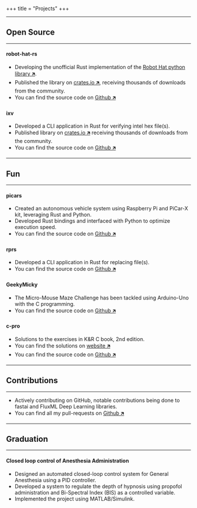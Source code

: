 +++
title = "Projects"
+++


<hr>

## Open Source
<hr>

#### robot-hat-rs

- Developing the unofficial Rust implementation of the [Robot Hat python library 🡵](https://github.com/sunfounder/robot-hat).
- Published the library on [crates.io 🡵](https://crates.io/crates/robot-hat-rs), receiving thousands of downloads from the community.
- You can find the source code on [Github 🡵](https://github.com/Karthik-d-k/robot-hat-rs)



#### ixv

- Developed a CLI application in Rust for verifying intel hex file(s).
- Published library on [crates.io 🡵](https://crates.io/crates/ixv) receiving thousands of downloads from the community.
- You can find the source code on [Github 🡵](https://github.com/Karthik-d-k/ixv)

<hr>

## Fun

<hr>

#### picars

- Created an autonomous vehicle system using Raspberry Pi and PiCar-X kit, leveraging Rust and Python.
- Developed Rust bindings and interfaced with Python to optimize execution speed.
- You can find the source code on [Github 🡵](https://github.com/Karthik-d-k/picars)


#### rprs

- Developed a CLI application in Rust for replacing file(s).
- You can find the source code on [Github 🡵](https://github.com/Karthik-d-k/rprs)

#### GeekyMicky

- The Micro-Mouse Maze Challenge has been tackled using Arduino-Uno with the C programming.
- You can find the source code on [Github 🡵](https://github.com/Karthik-d-k/GeekyMicky)

#### c-pro

- Solutions to the exercises in K&R C book, 2nd edition.
- You can find the solutions on [website 🡵](https://karthik-d-k.github.io/c-pro)
- You can find the source code on [Github 🡵](https://github.com/Karthik-d-k/c-pro)

<hr>

## Contributions

<hr>

- Actively contributing on GitHub, notable contributions being done to fastai and FluxML Deep Learning libraries.
- You can find all my pull-requests on [Github 🡵](https://github.com/pulls?q=is%3Apr+archived%3Afalse+is%3Aclosed+author%3AKarthik-d-k)

<hr>

## Graduation

<hr>

#### Closed loop control of Anesthesia Administration

- Designed an automated closed-loop control system for General Anesthesia using a PID controller.
- Developed a system to regulate the depth of hypnosis using propofol administration and Bi-Spectral Index (BIS) as a controlled variable.
- Implemented the project using MATLAB/Simulink.
